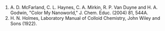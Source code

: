 [//]: # (Non functioning link : https://www.nanoscape.northwestern.edu/Vol2/04Hall.pdf)
   
[//]: # (Non functioning link : https://www.nanohub.org/site/wiki/436/Silvergold_module.pdf)
  
1. A. D. McFarland, C. L. Haynes, C. A. Mirkin, R. P. Van Duyne and H. A. Godwin, "Color My Nanoworld," J. Chem. Educ. (2004) 81, 544A.  
2. H. N. Holmes, Laboratory Manual of Colloid Chemistry, John Wiley and Sons (1922).  

